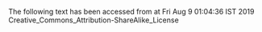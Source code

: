The following text has been accessed from at Fri Aug 9 01:04:36 IST 2019
Creative_Commons_Attribution-ShareAlike_License

